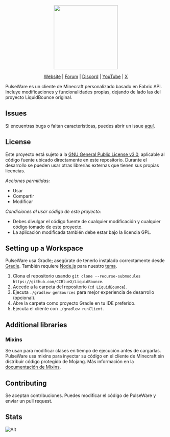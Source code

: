 <div align="center">
<p>
    <img width="200" src="https://raw.githubusercontent.com/CCBlueX/LiquidCloud/master/LiquidBounce/liquidbounceLogo.svg">
</p>

[Website](https://liquidbounce.net) |
[Forum](https://forums.ccbluex.net) |
[Discord](https://liquidbounce.net/discord) |
[YouTube](https://youtube.com/CCBlueX) |
[X](https://x.com/CCBlueX)
</div>

PulseWare es un cliente de Minecraft personalizado basado en Fabric API. Incluye modificaciones y funcionalidades propias, dejando de lado las del proyecto LiquidBounce original.

## Issues

Si encuentras bugs o faltan características, puedes abrir un issue [aquí](https://github.com/CCBlueX/LiquidBounce/issues).

## License

Este proyecto está sujeto a la [GNU General Public License v3.0](https://www.gnu.org/licenses/gpl-3.0.en.html), aplicable al código fuente ubicado directamente en este repositorio. Durante el desarrollo se pueden usar otras librerías externas que tienen sus propias licencias.

*Acciones permitidas:*

- Usar
- Compartir
- Modificar

*Condiciones al usar código de este proyecto:*

- Debes divulgar el código fuente de cualquier modificación y cualquier código tomado de este proyecto.
- La aplicación modificada también debe estar bajo la licencia GPL.

## Setting up a Workspace

PulseWare usa Gradle; asegúrate de tenerlo instalado correctamente desde [Gradle](https://gradle.org/install/). También requiere [Node.js](https://nodejs.org) para nuestro [tema](https://github.com/CCBlueX/LiquidBounce/tree/nextgen/src-theme).

1. Clona el repositorio usando `git clone --recurse-submodules https://github.com/CCBlueX/LiquidBounce`.
2. Accede a la carpeta del repositorio (`cd LiquidBounce`).
3. Ejecuta `./gradlew genSources` para mejor experiencia de desarrollo (opcional).
4. Abre la carpeta como proyecto Gradle en tu IDE preferido.
5. Ejecuta el cliente con `./gradlew runClient`.

## Additional libraries

### Mixins

Se usan para modificar clases en tiempo de ejecución antes de cargarlas. PulseWare usa mixins para inyectar su código en el cliente de Minecraft sin distribuir código protegido de Mojang. Más información en la [documentación de Mixins](https://docs.spongepowered.org/5.1.0/en/plugin/internals/mixins.html).

## Contributing

Se aceptan contribuciones. Puedes modificar el código de PulseWare y enviar un pull request.

## Stats

![Alt](https://repobeats.axiom.co/api/embed/ad3a9161793c4dfe50934cd4442d25dc3ca93128.svg "Repobeats analytics image")
